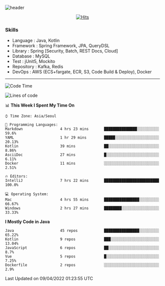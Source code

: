 <!-- Github Profile Readme로 프로필 꾸미기 : https://zzsza.github.io/development/2020/07/10/make-github-profile-readme/ -->

<!-- github theme -->
  <!-- 
    ![header](https://capsule-render.vercel.app/api?type=slice&color=e0f0e3&height=150&section=header&text=beasy&fontSize=45)
  -->
  ![header](https://capsule-render.vercel.app/api?type=soft&color=e0f0e3&height=150&section=header&text=Choi-YongSeok&fontSize=55&animation=twinkling)


<!-- hits count : https://hits.seeyoufarm.com/ -->
<div align=center>
    
  [![Hits](https://hits.seeyoufarm.com/api/count/incr/badge.svg?url=https%3A%2F%2Fgithub.com%2Fchoi-ys&count_bg=%2379C83D&title_bg=%23555555&icon=&icon_color=%23E7E7E7&title=hits&edge_flat=false)](https://hits.seeyoufarm.com)

</div>


<!-- Committed Top Lang -->
<div align=center>
</div>


### Skills
 - Language : Java, Kotlin
 - Framework : Spring Framework, JPA, QueryDSL
 - Library : Spring [Security, Batch, REST Docs, Cloud]
 - Database : MySQL
 - Test : jUnit5, Mockito
 - Repository : Kafka, Redis
 - DevOps : AWS (ECS+fargate, ECR, S3, Code Build & Deploy), Docker

---

<!--START_SECTION:waka-->
![Code Time](http://img.shields.io/badge/Code%20Time-2%2C086%20hrs%2013%20mins-blue)

![Lines of code](https://img.shields.io/badge/From%20Hello%20World%20I%27ve%20Written-209%20Thousand%20lines%20of%20code-blue)

📊 **This Week I Spent My Time On** 

```text
⌚︎ Time Zone: Asia/Seoul

💬 Programming Languages: 
Markdown                 4 hrs 23 mins       ███████████████░░░░░░░░░░   59.6% 
YAML                     1 hr 29 mins        █████░░░░░░░░░░░░░░░░░░░░   20.13% 
Kotlin                   39 mins             ██░░░░░░░░░░░░░░░░░░░░░░░   8.86% 
AsciiDoc                 27 mins             █░░░░░░░░░░░░░░░░░░░░░░░░   6.11% 
Docker                   11 mins             ░░░░░░░░░░░░░░░░░░░░░░░░░   2.51%

🔥 Editors: 
IntelliJ                 7 hrs 22 mins       █████████████████████████   100.0%

💻 Operating System: 
Mac                      4 hrs 55 mins       ████████████████░░░░░░░░░   66.67% 
Windows                  2 hrs 27 mins       ████████░░░░░░░░░░░░░░░░░   33.33%

```

**I Mostly Code in Java** 

```text
Java                     45 repos            ████████████████░░░░░░░░░   65.22% 
Kotlin                   9 repos             ███░░░░░░░░░░░░░░░░░░░░░░   13.04% 
JavaScript               6 repos             ██░░░░░░░░░░░░░░░░░░░░░░░   8.7% 
Vue                      5 repos             █░░░░░░░░░░░░░░░░░░░░░░░░   7.25% 
Dockerfile               2 repos             ░░░░░░░░░░░░░░░░░░░░░░░░░   2.9%

```



 Last Updated on 09/04/2022 01:23:55 UTC
<!--END_SECTION:waka-->

<!-- 
![footer](https://capsule-render.vercel.app/api?section=footer&type=slice&color=e0f0e3)
-->

